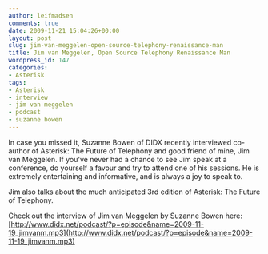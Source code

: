 ```yaml
---
author: leifmadsen
comments: true
date: 2009-11-21 15:04:26+00:00
layout: post
slug: jim-van-meggelen-open-source-telephony-renaissance-man
title: Jim van Meggelen, Open Source Telephony Renaissance Man
wordpress_id: 147
categories:
- Asterisk
tags:
- Asterisk
- interview
- jim van meggelen
- podcast
- suzanne bowen
---
```


In case you missed it, Suzanne Bowen of DIDX recently interviewed co-author of Asterisk: The Future of Telephony and good friend of mine, Jim van Meggelen. If you've never had a chance to see Jim speak at a conference, do yourself a favour and try to attend one of his sessions. He is extremely entertaining and informative, and is always a joy to speak to.

Jim also talks about the much anticipated 3rd edition of Asterisk: The Future of Telephony.

Check out the interview of Jim van Meggelen by Suzanne Bowen here:  [http://www.didx.net/podcast/?p=episode&name=2009-11-19_jimvanm.mp3](http://www.didx.net/podcast/?p=episode&name=2009-11-19_jimvanm.mp3)
